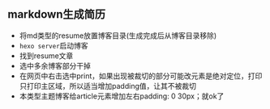 ## markdown生成简历



* 将md类型的resume放置博客目录(生成完成后从博客目录移除)
* `hexo server`启动博客
* 找到resume文章
* 选中多余博客部分干掉
* 在网页中右击选中print，如果出现被裁切的部分可能改元素是绝对定位，打印只打印主区域，所以适当增加padding值，让其不被裁切
* 本类型主题博客给article元素增加左右padding: 0 30px；就ok了


